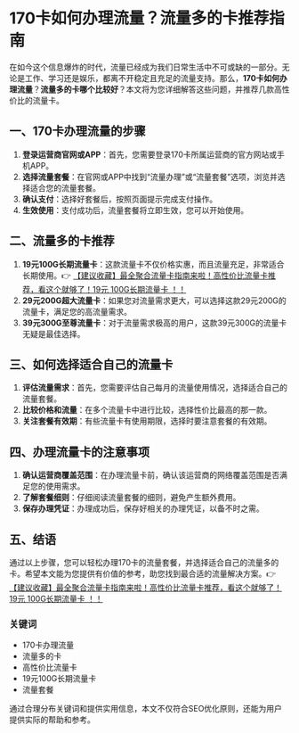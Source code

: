 # 170卡如何办理流量？流量多的卡推荐指南

在如今这个信息爆炸的时代，流量已经成为我们日常生活中不可或缺的一部分。无论是工作、学习还是娱乐，都离不开稳定且充足的流量支持。那么，**170卡如何办理流量**？**流量多的卡哪个比较好**？本文将为您详细解答这些问题，并推荐几款高性价比的流量卡。

## 一、170卡办理流量的步骤

1. **登录运营商官网或APP**：首先，您需要登录170卡所属运营商的官方网站或手机APP。
2. **选择流量套餐**：在官网或APP中找到“流量办理”或“流量套餐”选项，浏览并选择适合您的流量套餐。
3. **确认支付**：选择好套餐后，按照页面提示完成支付操作。
4. **生效使用**：支付成功后，流量套餐将立即生效，您可以开始使用。

## 二、流量多的卡推荐

1. **19元100G长期流量卡**：这款流量卡不仅价格实惠，而且流量充足，非常适合长期使用。👉 [【建议收藏】最全聚合流量卡指南来啦！高性价比流量卡推荐，看这个就够了！19元 100G长期流量卡 ！！](https://bit.ly/Liuliangka)
2. **29元200G超大流量卡**：如果您对流量需求更大，可以选择这款29元200G的流量卡，满足您的高流量需求。
3. **39元300G至尊流量卡**：对于流量需求极高的用户，这款39元300G的流量卡无疑是最佳选择。

## 三、如何选择适合自己的流量卡

1. **评估流量需求**：首先，您需要评估自己每月的流量使用情况，选择适合自己的流量套餐。
2. **比较价格和流量**：在多个流量卡中进行比较，选择性价比最高的那一款。
3. **关注套餐有效期**：有些流量卡有使用期限，选择时要注意套餐的有效期。

## 四、办理流量卡的注意事项

1. **确认运营商覆盖范围**：在办理流量卡前，确认该运营商的网络覆盖范围是否满足您的使用需求。
2. **了解套餐细则**：仔细阅读流量套餐的细则，避免产生额外费用。
3. **保存办理凭证**：办理成功后，保存好相关的办理凭证，以备不时之需。

## 五、结语

通过以上步骤，您可以轻松办理170卡的流量套餐，并选择适合自己的流量多的卡。希望本文能为您提供有价值的参考，助您找到最合适的流量解决方案。👉 [【建议收藏】最全聚合流量卡指南来啦！高性价比流量卡推荐，看这个就够了！19元 100G长期流量卡 ！！](https://bit.ly/Liuliangka)

### 关键词
- 170卡办理流量
- 流量多的卡
- 高性价比流量卡
- 19元100G长期流量卡
- 流量套餐

通过合理分布关键词和提供实用信息，本文不仅符合SEO优化原则，还能为用户提供实际的帮助和参考。